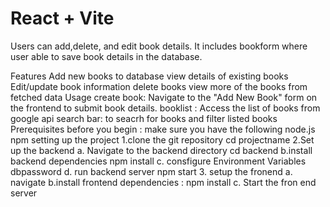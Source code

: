# React + Vite
Users can add,delete, and edit book details. It includes bookform where user able to save book details in the database.

Features
Add new books to database
view details of existing books
Edit/update book information
delete books 
view more of the books from fetched data
Usage
create book: Navigate to the "Add New Book" form on the frontend to submit book details.
booklist : Access the list of books from google api
search bar: to seacrh for books and filter listed books
Prerequisites
before you begin : make sure you have the following
node.js 
npm
setting up the project
1.clone the git repository
cd projectname
2.Set up the backend
   a. Navigate to the backend directory 
             cd backend
   b.install backend dependencies
      npm install
  c. consfigure Environment Variables
     dbpassword
d. run backend server
    npm start
3. setup the fronend
   a. navigate
b.install frontend dependencies  : npm install
c. Start the fron end server
